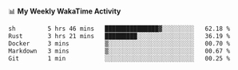 <!--
**stamp711/stamp711** is a ✨ _special_ ✨ repository because its `README.md` (this file) appears on your GitHub profile.

Here are some ideas to get you started:

- 🔭 I’m currently working on ...
- 🌱 I’m currently learning ...
- 👯 I’m looking to collaborate on ...
- 🤔 I’m looking for help with ...
- 💬 Ask me about ...
- 📫 How to reach me: ...
- 😄 Pronouns: ...
- ⚡ Fun fact: ...
-->

📊 **My Weekly WakaTime Activity**

<!--START_SECTION:waka-->

```txt
sh         5 hrs 46 mins   ███████████████▓░░░░░░░░░   62.18 %
Rust       3 hrs 21 mins   █████████░░░░░░░░░░░░░░░░   36.19 %
Docker     3 mins          ▒░░░░░░░░░░░░░░░░░░░░░░░░   00.70 %
Markdown   3 mins          ▒░░░░░░░░░░░░░░░░░░░░░░░░   00.67 %
Git        1 min           ░░░░░░░░░░░░░░░░░░░░░░░░░   00.25 %
```

<!--END_SECTION:waka-->
